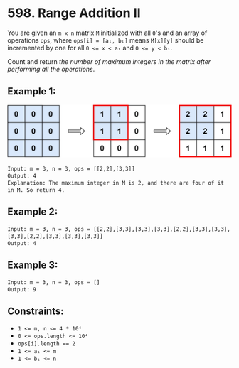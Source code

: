 # 598. Range Addition II

You are given an `m x n` matrix `M` initialized with all `0`'s and an array of operations `ops`, where `ops[i] = [aᵢ, bᵢ]` means `M[x][y]` should be incremented by one for all `0 <= x < aᵢ` and `0 <= y < bᵢ`.

Count and return _the number of maximum integers in the matrix after performing all the operations_.

## Example 1:

![Example 1](example1.png)

```
Input: m = 3, n = 3, ops = [[2,2],[3,3]]
Output: 4
Explanation: The maximum integer in M is 2, and there are four of it in M. So return 4.
```

## Example 2:

```
Input: m = 3, n = 3, ops = [[2,2],[3,3],[3,3],[3,3],[2,2],[3,3],[3,3],[3,3],[2,2],[3,3],[3,3],[3,3]]
Output: 4
```

## Example 3:

```
Input: m = 3, n = 3, ops = []
Output: 9
```

## Constraints:

- `1 <= m, n <= 4 * 10⁴`
- `0 <= ops.length <= 10⁴`
- `ops[i].length == 2`
- `1 <= aᵢ <= m`
- `1 <= bᵢ <= n`

